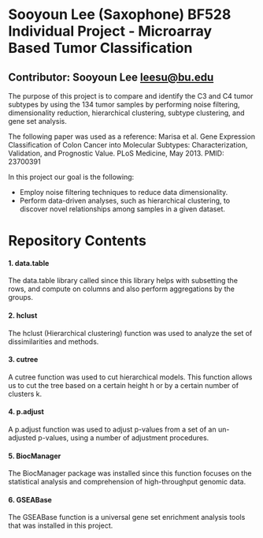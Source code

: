 # Sooyoun Lee (Saxophone) BF528 Individual Project - Microarray Based Tumor Classification 

## Contributor: Sooyoun Lee leesu@bu.edu

The purpose of this project is to compare and identify the C3 and C4 tumor subtypes by using the 134 tumor samples by performing noise filtering, dimensionality reduction, hierarchical clustering, subtype clustering, and gene set analysis. 

The following paper was used as a reference:  Marisa et al. Gene Expression Classification of Colon Cancer into Molecular Subtypes: Characterization, Validation, and Prognostic Value. PLoS Medicine, May 2013. PMID: 23700391


In this project our goal is the following:
- Employ noise filtering techniques to reduce data dimensionality.
- Perform data-driven analyses, such as hierarchical clustering, to discover novel relationships among samples in a given dataset.

# Repository Contents
#### 1. data.table
The data.table library called since this library helps with subsetting the rows, and compute on columns and also perform aggregations by the groups. 

#### 2. hclust
The hclust (Hierarchical clustering) function was used to analyze the set of dissimilarities and methods. 

#### 3. cutree
A cutree function was used to cut hierarchical models. This function allows us to cut the tree based on a certain height h or by a certain number of clusters k. 

#### 4. p.adjust
A p.adjust function was used to adjust p-values from a set of an un-adjusted p-values, using a number of adjustment procedures. 

#### 5. BiocManager 
The BiocManager package was installed since this function focuses on the statistical analysis and comprehension of high-throughput genomic data. 

#### 6. GSEABase
The GSEABase function is a universal gene set enrichment analysis tools that was installed in this project. 
